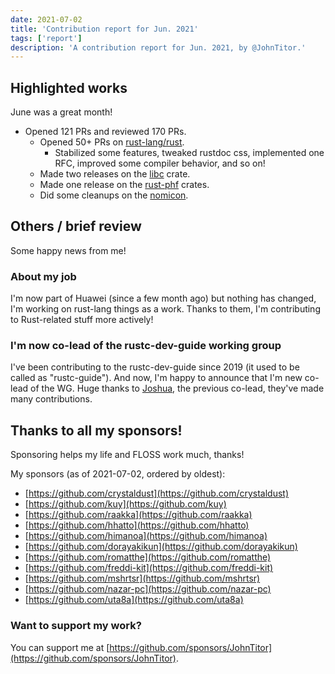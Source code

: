 ```yaml
---
date: 2021-07-02
title: 'Contribution report for Jun. 2021'
tags: ['report']
description: 'A contribution report for Jun. 2021, by @JohnTitor.'
---
```


## Highlighted works

June was a great month!

- Opened 121 PRs and reviewed 170 PRs.
  - Opened 50+ PRs on [rust-lang/rust].
    - Stabilized some features, tweaked rustdoc css, implemented one RFC, improved some compiler behavior, and so on!
  - Made two releases on the [libc] crate.
  - Made one release on the [rust-phf] crates.
  - Did some cleanups on the [nomicon].

[rust-lang/rust]: https://github.com/rust-lang/rust
[libc]: https://github.com/rust-lang/libc
[rust-phf]: https://github.com/rust-phf/rust-phf
[nomicon]: https://doc.rust-lang.org/nightly/nomicon/

## Others / brief review

Some happy news from me!

### About my job

I'm now part of Huawei (since a few month ago) but nothing has changed, I'm working on rust-lang things as a work.
Thanks to them, I'm contributing to Rust-related stuff more actively!

### I'm now co-lead of the rustc-dev-guide working group

I've been contributing to the rustc-dev-guide since 2019 (it used to be called as "rustc-guide").
And now, I'm happy to announce that I'm new co-lead of the WG.
Huge thanks to [Joshua], the previous co-lead, they've made many contributions.

[joshua]: https://github.com/jyn514

## Thanks to all my sponsors!

Sponsoring helps my life and FLOSS work much, thanks!

My sponsors (as of 2021-07-02, ordered by oldest):

- [https://github.com/crystaldust](https://github.com/crystaldust)
- [https://github.com/kuy](https://github.com/kuy)
- [https://github.com/raakka](https://github.com/raakka)
- [https://github.com/hhatto](https://github.com/hhatto)
- [https://github.com/himanoa](https://github.com/himanoa)
- [https://github.com/dorayakikun](https://github.com/dorayakikun)
- [https://github.com/romatthe](https://github.com/romatthe)
- [https://github.com/freddi-kit](https://github.com/freddi-kit)
- [https://github.com/mshrtsr](https://github.com/mshrtsr)
- [https://github.com/nazar-pc](https://github.com/nazar-pc)
- [https://github.com/uta8a](https://github.com/uta8a)

### Want to support my work?

You can support me at [https://github.com/sponsors/JohnTitor](https://github.com/sponsors/JohnTitor).
